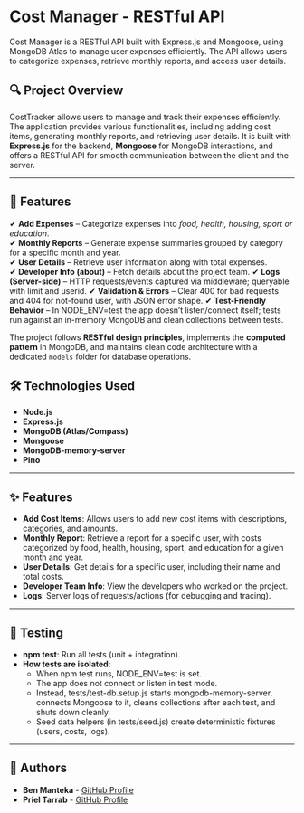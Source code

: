 # Cost Manager - RESTful API

Cost Manager is a RESTful API built with Express.js and Mongoose, using MongoDB Atlas to manage user expenses efficiently.
The API allows users to categorize expenses, retrieve monthly reports, and access user details.


## 🔍 **Project Overview**
CostTracker allows users to manage and track their expenses efficiently. The application provides various functionalities, including adding cost items, generating monthly reports, and retrieving user details. It is built with **Express.js** for the backend, **Mongoose** for MongoDB interactions, and offers a RESTful API for smooth communication between the client and the server.

---

## 🚀 Features

✔ **Add Expenses** – Categorize expenses into *food, health, housing, sport or education*.  
✔ **Monthly Reports** – Generate expense summaries grouped by category for a specific month and year.  
✔ **User Details** – Retrieve user information along with total expenses.  
✔ **Developer Info (about)** – Fetch details about the project team.
✔ **Logs (Server-side)** – HTTP requests/events captured via middleware; queryable with limit and userid.
✔ **Validation & Errors** – Clear 400 for bad requests and 404 for not-found user, with JSON error shape.
✔ **Test-Friendly Behavior** – In NODE_ENV=test the app doesn’t listen/connect itself; tests run against an in-memory MongoDB and clean collections between tests.

The project follows **RESTful design principles**, implements the **computed pattern** in MongoDB, and maintains clean code architecture with a dedicated `models` folder for database operations.

## 🛠 Technologies Used

- **Node.js**
- **Express.js**
- **MongoDB (Atlas/Compass)**
- **Mongoose**
- **MongoDB-memory-server**
- **Pino**

---

## ✨ **Features**
+ **Add Cost Items**: Allows users to add new cost items with descriptions, categories, and amounts.
+ **Monthly Report**: Retrieve a report for a specific user, with costs categorized by food, health, housing, sport, and education for a given month and year.
+ **User Details**: Get details for a specific user, including their name and total costs.
+ **Developer Team Info**: View the developers who worked on the project.
+ **Logs**: Server logs of requests/actions (for debugging and tracing).

---

## 🧪 **Testing**
+ **npm test**: Run all tests (unit + integration).
+  **How tests are isolated**: 
   - When npm test runs, NODE_ENV=test is set.
   - The app does not connect or listen in test mode.
   - Instead, tests/test-db.setup.js starts mongodb-memory-server, connects Mongoose to it, cleans collections after each test, and shuts down cleanly.
   - Seed data helpers (in tests/seed.js) create deterministic fixtures (users, costs, logs).

---

## 👥 **Authors**
+ **Ben Manteka** - [GitHub Profile](https://github.com/BenManteka)
+ **Priel Tarrab** - [GitHub Profile](https://github.com/prie123)

